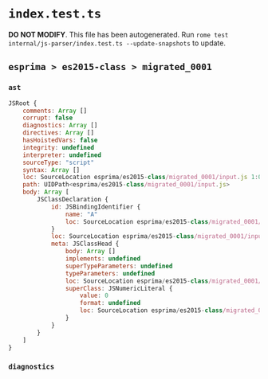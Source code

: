 # `index.test.ts`

**DO NOT MODIFY**. This file has been autogenerated. Run `rome test internal/js-parser/index.test.ts --update-snapshots` to update.

## `esprima > es2015-class > migrated_0001`

### `ast`

```javascript
JSRoot {
	comments: Array []
	corrupt: false
	diagnostics: Array []
	directives: Array []
	hasHoistedVars: false
	integrity: undefined
	interpreter: undefined
	sourceType: "script"
	syntax: Array []
	loc: SourceLocation esprima/es2015-class/migrated_0001/input.js 1:0-2:0
	path: UIDPath<esprima/es2015-class/migrated_0001/input.js>
	body: Array [
		JSClassDeclaration {
			id: JSBindingIdentifier {
				name: "A"
				loc: SourceLocation esprima/es2015-class/migrated_0001/input.js 1:6-1:7 (A)
			}
			loc: SourceLocation esprima/es2015-class/migrated_0001/input.js 1:0-1:20
			meta: JSClassHead {
				body: Array []
				implements: undefined
				superTypeParameters: undefined
				typeParameters: undefined
				loc: SourceLocation esprima/es2015-class/migrated_0001/input.js 1:0-1:20
				superClass: JSNumericLiteral {
					value: 0
					format: undefined
					loc: SourceLocation esprima/es2015-class/migrated_0001/input.js 1:16-1:17
				}
			}
		}
	]
}
```

### `diagnostics`

```

```
